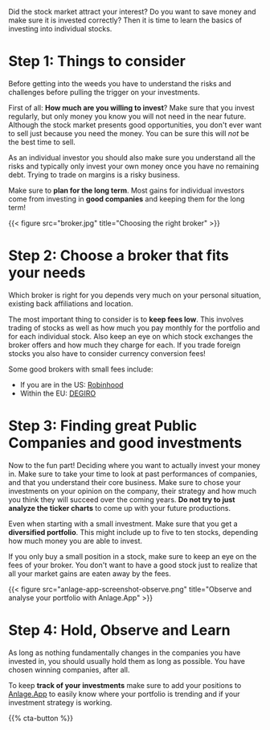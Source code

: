 Did the stock market attract your interest? Do you want to save money
and make sure it is invested correctly? Then it is time to learn the
basics of investing into individual stocks.

# Step 1: Things to consider

Before getting into the weeds you have to understand the risks
and challenges before pulling the trigger on your investments.

First of all: **How much are you willing to invest**? Make
sure that you invest regularly, but only money you know you
will not need in the near future. Although the stock market
presents good opportunities, you don't ever want to sell just
because you need the money. You can be sure this will *not* be
the best time to sell.

As an individual investor you should also make sure you
understand all the risks and typically only invest your own money
once you have no remaining debt. Trying to trade on margins is a
risky business.

Make sure to **plan for the long term**. Most gains for individual
investors come from investing in **good companies** and keeping
them for the long term!

{{< figure src="broker.jpg" title="Choosing the right broker" >}}

# Step 2: Choose a broker that fits your needs

Which broker is right for you depends very much on your personal
situation, existing back affiliations and location.

The most important thing to consider is to
**keep fees low**. This involves trading of stocks as well as
how much you pay monthly for the portfolio and for each
individual stock. Also keep an eye on which stock exchanges
the broker offers and how much they charge for each. If you
trade foreign stocks you also have to consider currency
conversion fees!

Some good brokers with small fees include:

* If you are in the US: [Robinhood](https://robinhood.com/)
* Within the EU: [DEGIRO](https://degiro.eu)

# Step 3: Finding great Public Companies and good investments

Now to the fun part! Deciding where you want to actually invest your money in.
Make sure to take your time to look at past performances of companies,
and that you understand their core business. Make sure to chose your
investments on your opinion on the company, their strategy and how
much you think they will succeed over the coming years. **Do not
try to just analyze the ticker charts** to come up with your future productions.

Even when starting with a small investment. Make sure that you get
a **diversified portfolio**. This might include up to five to ten stocks,
depending how much money you are able to invest.

If you only buy a small position in a stock, make sure to keep an eye on
the fees of your broker. You don't want to have a good stock just to realize that
all your market gains are eaten away by the fees.

{{< figure src="anlage-app-screenshot-observe.png" title="Observe and analyse your portfolio with Anlage.App" >}}

# Step 4: Hold, Observe and Learn

As long as nothing fundamentally changes in the companies you have
invested in, you should usually hold them as long as possible.
You have chosen winning companies, after all.

To keep **track of your investments** make sure to add your positions
to [Anlage.App](https://anlage.app/) to easily know where your
portfolio is trending and if your investment strategy is working.

{{% cta-button %}}